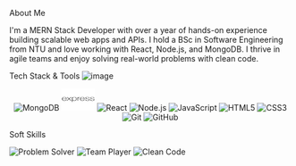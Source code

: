 About Me

I'm a MERN Stack Developer with over a year of hands-on experience building scalable web apps and APIs. I hold a BSc in Software Engineering from NTU and love working with React, Node.js, and MongoDB. I thrive in agile teams and enjoy solving real-world problems with clean code.

Tech Stack & Tools
![image](https://github.com/user-attachments/assets/be016092-c82d-4cc8-979e-640570f4add8)


<p align="center">
  <!-- MERN Stack -->
  <img src="https://cdn.jsdelivr.net/gh/devicons/devicon/icons/mongodb/mongodb-original.svg" alt="MongoDB" width="40" height="40"/>
  <img src="https://raw.githubusercontent.com/devicons/devicon/master/icons/express/express-original-wordmark.svg" alt="Express" width="60" height="40"/>
  <img src="https://cdn.jsdelivr.net/gh/devicons/devicon/icons/react/react-original.svg" alt="React" width="40" height="40"/>
  <img src="https://cdn.jsdelivr.net/gh/devicons/devicon/icons/nodejs/nodejs-original.svg" alt="Node.js" width="40" height="40"/>

  <!-- Core Web Technologies -->
  <img src="https://cdn.jsdelivr.net/gh/devicons/devicon/icons/javascript/javascript-original.svg" alt="JavaScript" width="40" height="40"/>
  <img src="https://cdn.jsdelivr.net/gh/devicons/devicon/icons/html5/html5-original.svg" alt="HTML5" width="40" height="40"/>
  <img src="https://cdn.jsdelivr.net/gh/devicons/devicon/icons/css3/css3-original.svg" alt="CSS3" width="40" height="40"/>

  <!-- Tools & Platforms -->
  <img src="https://cdn.jsdelivr.net/gh/devicons/devicon/icons/git/git-original.svg" alt="Git" width="40" height="40"/>
  <img src="https://cdn.jsdelivr.net/gh/devicons/devicon/icons/github/github-original.svg" alt="GitHub" width="40" height="40"/>
</p>




Soft Skills


![Problem Solver](https://img.shields.io/badge/-Problem%20Solver-4caf50?style=flat-square&logo=thinking&logoColor=white)
![Team Player](https://img.shields.io/badge/-Team%20Player-2196f3?style=flat-square&logo=groupme&logoColor=white)
![Clean Code](https://img.shields.io/badge/-Clean%20Code-e91e63?style=flat-square&logo=eslint&logoColor=white)
